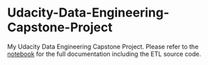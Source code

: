 # Udacity-Data-Engineering-Capstone-Project
My Udacity Data Engineering Capstone Project.
Please refer to the [notebook](https://github.com/Kene-Richard-Agu/Udacity-Data-Engineering-Capstone-Project/blob/master/Capstone%20Project%20Template.ipynb) for the full documentation including the ETL source code.
